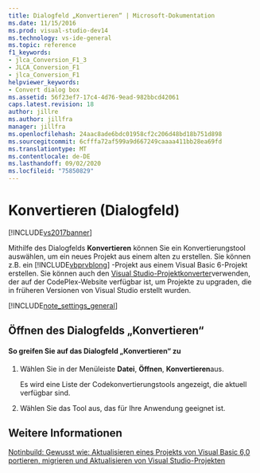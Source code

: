 ```yaml
---
title: Dialogfeld „Konvertieren“ | Microsoft-Dokumentation
ms.date: 11/15/2016
ms.prod: visual-studio-dev14
ms.technology: vs-ide-general
ms.topic: reference
f1_keywords:
- jlca_Conversion_F1_3
- JLCA_Conversion_F1
- jlca_Conversion_F1
helpviewer_keywords:
- Convert dialog box
ms.assetid: 56f23ef7-17c4-4d76-9ead-982bbcd42061
caps.latest.revision: 18
author: jillre
ms.author: jillfra
manager: jillfra
ms.openlocfilehash: 24aac8ade6bdc01958cf2c206d48bd18b751d898
ms.sourcegitcommit: 6cfffa72af599a9d667249caaaa411bb28ea69fd
ms.translationtype: MT
ms.contentlocale: de-DE
ms.lasthandoff: 09/02/2020
ms.locfileid: "75850829"
---
```

# <a name="convert-dialog-box"></a>Konvertieren (Dialogfeld)
[!INCLUDE[vs2017banner](../../includes/vs2017banner.md)]

Mithilfe des Dialogfelds **Konvertieren** können Sie ein Konvertierungstool auswählen, um ein neues Projekt aus einem alten zu erstellen. Sie können z.B. ein [!INCLUDE[vbprvblong](../../includes/vbprvblong-md.md)] -Projekt aus einem Visual Basic 6-Projekt erstellen. Sie können auch den [Visual Studio-Projektkonverter](https://vsprojectconverter.codeplex.com/)verwenden, der auf der CodePlex-Website verfügbar ist, um Projekte zu upgraden, die in früheren Versionen von Visual Studio erstellt wurden.

 [!INCLUDE[note_settings_general](../../includes/note-settings-general-md.md)]

## <a name="opening-the-convert-dialog-box"></a>Öffnen des Dialogfelds „Konvertieren“

#### <a name="to-access-the-convert-dialog-box"></a>So greifen Sie auf das Dialogfeld „Konvertieren“ zu

1. Wählen Sie in der Menüleiste **Datei**, **Öffnen**, **Konvertieren**aus.

     Es wird eine Liste der Codekonvertierungstools angezeigt, die aktuell verfügbar sind.

2. Wählen Sie das Tool aus, das für Ihre Anwendung geeignet ist.

## <a name="see-also"></a>Weitere Informationen
 [Notinbuild: Gewusst wie: Aktualisieren eines Projekts von Visual Basic 6,0](https://msdn.microsoft.com/c0421e57-5bba-422e-934d-ec42ab9f2af9) [portieren, migrieren und Aktualisieren von Visual Studio-Projekten](../../porting/porting-migrating-and-upgrading-visual-studio-projects.md)
